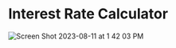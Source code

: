 # Interest Rate Calculator
![Screen Shot 2023-08-11 at 1 42 03 PM](https://github.com/calebwagner/student-loan-calculator/assets/81569328/d94e2a3b-10bf-45ef-9928-dcc1fb59ba6f)
